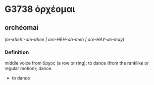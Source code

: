 # G3738 ὀρχέομαι

## orchéomai

_(or-kheh'-om-ahee | ore-HEH-oh-meh | ore-HAY-oh-may)_

### Definition

middle voice from ὄρχος (a row or ring); to dance (from the ranklike or regular motion); dance.

- to dance

